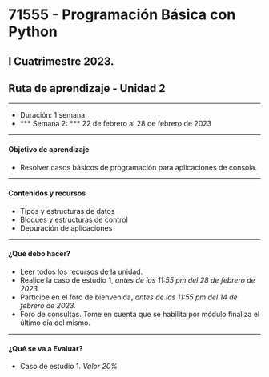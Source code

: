 # 71555 - Programación Básica con Python 
## I Cuatrimestre 2023.
## Ruta de aprendizaje - Unidad 2
---
- Duración: 1 semana
- *** Semana 2: *** 22 de febrero al 28 de febrero de 2023
---
#### Objetivo de aprendizaje
- Resolver casos básicos de programación para aplicaciones de consola.

---
#### Contenidos y recursos
- Tipos y estructuras de datos
- Bloques y estructuras de control
- Depuración de aplicaciones

---
#### ¿Qué debo hacer?
- Leer todos los recursos de la unidad.
- Realice la caso de estudio 1, *antes de las 11:55 pm del 28 de febrero de 2023.*
- Participe en el foro de bienvenida, *antes de las 11:55 pm del 14 de febrero de 2023.*
- Foro de consultas. Tome en cuenta que se habilita por módulo finaliza el último día del mismo.

---
#### ¿Qué se va a Evaluar?
- Caso de estudio 1. *Valor 20%*
